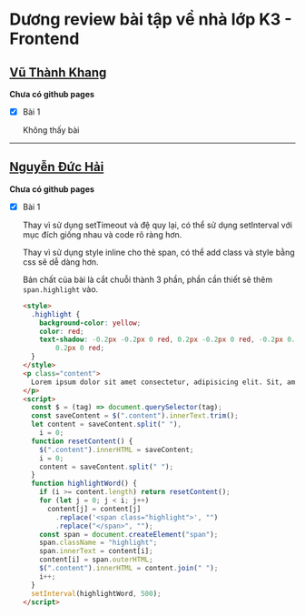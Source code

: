 # Dương review bài tập về nhà lớp K3 - Frontend

## [Vũ Thành Khang](https://github.com/countduck4819/f8-frontend/tree/main/Day17)

**Chưa có github pages**

- [x] Bài 1

  Không thấy bài

---

## [Nguyễn Đức Hải](https://github.com/duchainguyen/F8-FE-K3/tree/main/day-17)

**Chưa có github pages**

- [x] Bài 1

  Thay vì sử dụng setTimeout và đệ quy lại, có thể sử dụng setInterval với mục đích giống nhau và code rõ ràng hơn.

  Thay vì sử dụng style inline cho thẻ span, có thể add class và style bằng css sẽ dễ dàng hơn.

  Bản chất của bài là cắt chuỗi thành 3 phần, phần cần thiết sẽ thêm `span.highlight` vào.

  ```html
  <style>
    .highlight {
      background-color: yellow;
      color: red;
      text-shadow: -0.2px -0.2px 0 red, 0.2px -0.2px 0 red, -0.2px 0.2px 0 red, 0.2px
          0.2px 0 red;
    }
  </style>
  <p class="content">
    Lorem ipsum dolor sit amet consectetur, adipisicing elit. Sit, amet.
  </p>
  <script>
    const $ = (tag) => document.querySelector(tag);
    const saveContent = $(".content").innerText.trim();
    let content = saveContent.split(" "),
      i = 0;
    function resetContent() {
      $(".content").innerHTML = saveContent;
      i = 0;
      content = saveContent.split(" ");
    }
    function highlightWord() {
      if (i >= content.length) return resetContent();
      for (let j = 0; j < i; j++)
        content[j] = content[j]
          .replace('<span class="highlight">', "")
          .replace("</span>", "");
      const span = document.createElement("span");
      span.className = "highlight";
      span.innerText = content[i];
      content[i] = span.outerHTML;
      $(".content").innerHTML = content.join(" ");
      i++;
    }
    setInterval(highlightWord, 500);
  </script>
  ```
